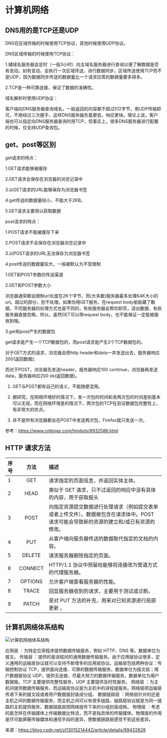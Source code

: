 # 计算机网络

## DNS用的是TCP还是UDP

DNS在区域传输的时候使用TCP协议，其他时候使用UDP协议。

DNS区域传输的时候使用TCP协议：

1.辅域名服务器会定时（一般3小时）向主域名服务器进行查询以便了解数据是否有变动。如有变动，会执行一次区域传送，进行数据同步。区域传送使用TCP而不是UDP，因为数据同步传送的数据量比一个请求应答的数据量要多得多。

2.TCP是一种可靠连接，保证了数据的准确性。

域名解析时使用UDP协议：

客户端向DNS服务器查询域名，一般返回的内容都不超过512字节，用UDP传输即可。不用经过三次握手，这样DNS服务器负载更低，响应更快。理论上说，客户端也可以指定向DNS服务器查询时用TCP，但事实上，很多DNS服务器进行配置的时候，仅支持UDP查询包。

## get、post等区别

get请求的特点：

1.GET请求能够被缓存

2.GET请求会保存在浏览器的浏览记录中

3.以GET请求的URL能够保存为浏览器书签

4.get传送的数据量较小，不能大于2KB。

5.GET请求主要用以获取数据

post请求的特点：

1.POST请求不能被缓存下来

2.POST请求不会保存在浏览器浏览记录中

3.以POST请求的URL无法保存为浏览器书签

4.post传送的数据量较大，一般被默认为不受限制

1.GET和POST参数的传送渠道

2.GET和POST参数大小

浏览器通常都会限制url长度在2K个字节，而(大多数)服务器最多处理64K大小的url。超过的部分，恕不处理。如果你用GET服务，在request body偷偷藏了数据，不同服务器的处理方式也是不同的，有些服务器会帮你卸货，读出数据，有些服务器直接忽略，所以，虽然GET可以带request body，也不能保证一定能被接收到哦。

3.get和post产生的数据包

get请求是产生一个TCP数据包的，而post请求是产生2个TCP数据包的。

对于GET方式的请求，浏览器会把http header和data一并发送出去，服务器响应200(返回数据);

而对于POST，浏览器先发送header，服务器响应100 continue，浏览器再发送data，服务器响应200 ok(返回数据)。

1. GET与POST都有自己的语义，不能随便混用。

2. 据研究，在网络环境好的情况下，发一次包的时间和发两次包的时间差别基本可以无视。而在网络环境差的情况下，两次包的TCP在验证数据包完整性上，有非常大的优点。

3. 并不是所有浏览器都会在POST中发送两次包，Firefox就只发送一次。

参考：https://www.cnblogs.com/hindy/p/8932586.html

## HTTP 请求方法

| 序号 |  方法   | 描述                                                         |
| :--- | :-----: | :----------------------------------------------------------- |
| 1    |   GET   | 请求指定的页面信息，并返回实体主体。                         |
| 2    |  HEAD   | 类似于 GET 请求，只不过返回的响应中没有具体的内容，用于获取报头 |
| 3    |  POST   | 向指定资源提交数据进行处理请求（例如提交表单或者上传文件）。数据被包含在请求体中。POST 请求可能会导致新的资源的建立和/或已有资源的修改。 |
| 4    |   PUT   | 从客户端向服务器传送的数据取代指定的文档的内容。             |
| 5    | DELETE  | 请求服务器删除指定的页面。                                   |
| 6    | CONNECT | HTTP/1.1 协议中预留给能够将连接改为管道方式的代理服务器。    |
| 7    | OPTIONS | 允许客户端查看服务器的性能。                                 |
| 8    |  TRACE  | 回显服务器收到的请求，主要用于测试或诊断。                   |
| 9    |  PATCH  | 是对 PUT 方法的补充，用来对已知资源进行局部更新 。           |

## 计算机网络体系结构

![计算机网络体系结构](https://img-blog.csdnimg.cn/20190421141443167.png?x-oss-process=image/watermark,type_ZmFuZ3poZW5naGVpdGk,shadow_10,text_aHR0cHM6Ly9ibG9nLmNzZG4ubmV0L3psMTMwMTUyMTQ0NDI=,size_16,color_FFFFFF,t_70)

应用层 ：为特定应用程序提供数据传输服务，例如 HTTP、DNS 等。数据单位为报文。
传输层 ：提供的是进程间的通用数据传输服务。由于应用层协议很多，定义通用的运输层协议就可以支持不断增多的应用层协议。运输层包括两种协议：传输控制协议 TCP，提供面向连接、可靠的数据传输服务，数据单位为报文段；用户数据报协议 UDP，提供无连接、尽最大努力的数据传输服务，数据单位为用户数据报。TCP 主要提供完整性服务，UDP 主要提供及时性服务。
网络层 ：为主机间提供数据传输服务，而运输层协议是为主机中的进程提服务。网络层把运输层传递下来的报文段或者用户数据报封装成分组。
数据链路层 ：网络层针对的还是主机之间的数据传输服务，而主机之间可以有很多链路，链路层协议就是为同一链路的主机提供服务。数据链路层把网络层传下来的分组封装成帧。
物理层 ：考虑的是怎样在传输媒体上传输数据比特流，而不是指具体的传输媒体。物理层的作用是尽可能屏蔽传输媒体和通信手段的差异，使数据链路层感觉不到这些差异。

来源：https://blog.csdn.net/zl13015214442/article/details/89432828